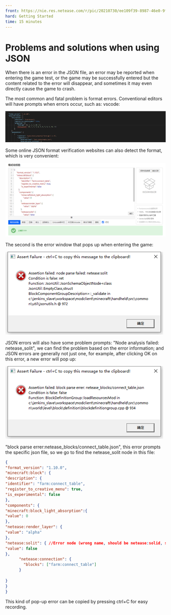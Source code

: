 ```yaml
--- 
front: https://nie.res.netease.com/r/pic/20210730/ee109f39-8987-46e0-9fe7-40ebb23060fa.png 
hard: Getting Started 
time: 15 minutes 
--- 
```

# Problems and solutions when using JSON 

When there is an error in the JSON file, an error may be reported when entering the game test, or the game may be successfully entered but the content related to the error will disappear, and sometimes it may even directly cause the game to crash. 

The most common and fatal problem is format errors. Conventional editors will have prompts when errors occur, such as: vscode: 

![4](./images/4.png) 

Some online JSON format verification websites can also detect the format, which is very convenient: 

![7](./images/7.png) 

The second is the error window that pops up when entering the game: 

![5](./images/5.png) 

JSON errors will also have some problem prompts: "Node analysis failed: netease_solit", we can find the problem based on the error information; and JSON errors are generally not just one, for example, after clicking OK on this error, a new error will pop up: 

![6](./images/6.png) 

"block parse errer:netease_blocks/connect_table.json", this error prompts the specific json file, so we go to find the netease_solit node in this file: 

```json 
{ 
"format_version": "1.10.0", 
"minecraft:block": { 
"description": { 
"identifier": "farm:connect_table", 
"register_to_creative_menu": true, 
"is_experimental": false 
}, 
"components": { 
"minecraft:block_light_absorption":{ 
"value": 0 
}, 
"netease:render_layer": { 
"value": "alpha" 
}, 
"netease:solit": { //Error node (wrong name, should be netease:solid, so the engine cannot recognize this non-existent component) 
"value": false 
}, 
	  "netease:connection": {
		"blocks": ["farm:connect_table"]
	  }

} 
} 
} 
``` 

This kind of pop-up error can be copied by pressing ctrl+C for easy recording. 

